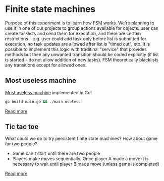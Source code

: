 # Finite state machines

Purpose of this experiment is to learn how [FSM](https://github.com/looplab/fsm) works. We're planning to use it in one of our projects to group actions available for objects: user can create tasklists and send them for execution, and there are certain restrictions - e.g. user could add task only before list is submitted for execution, no task updates are allowed after list is "timed out", etc. It is possible to implement this logic with traditinal "service" that provides methods but then any unwanted transition should be coded explicitly (if list is started - do not allow addition of new tasks). FSM theoretically blacklists any transitions except for allowed ones.

## Most useless machine

[Most useless machine](https://www.youtube.com/watch?v=Z86V_ICUCD4) implemented in Go!

```bash
go build main.go && ./main useless
```

[Read more](./Useless.md)

## Tic tac toe

What could we do to try persistent finite state machines? How about game for two people?

* Game can't start until there are two people
* Players make moves sequentially. Once player A made a move it is necessary to wait until player B made move (unless game is completed)

[Read more](./Tic-tac-toe.md)
